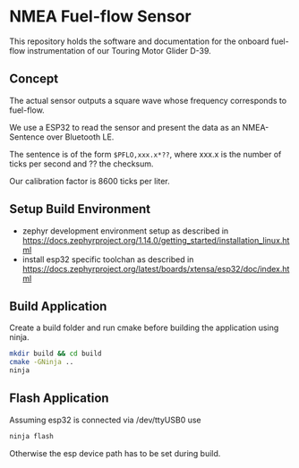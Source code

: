 # NMEA Fuel-flow Sensor

This repository holds the software and documentation for the onboard fuel-flow instrumentation of our
Touring Motor Glider D-39.

## Concept

The actual sensor outputs a square wave whose frequency corresponds to fuel-flow.

We use a ESP32 to read the sensor and present the data as an NMEA-Sentence over Bluetooth LE.

The sentence is of the form `$PFLO,xxx.x*??`, where xxx.x is the number of ticks per second and ?? the checksum.

Our calibration factor is 8600 ticks per liter.

## Setup Build Environment

* zephyr development environment setup as described in https://docs.zephyrproject.org/1.14.0/getting_started/installation_linux.html
* install esp32 specific toolchan as described in https://docs.zephyrproject.org/latest/boards/xtensa/esp32/doc/index.html

## Build Application

Create a build folder and run cmake before building the application using ninja.

```bash
mkdir build && cd build
cmake -GNinja ..
ninja
```

## Flash Application

Assuming esp32 is connected via /dev/ttyUSB0 use

```bash
ninja flash
```

Otherwise the esp device path has to be set during build.
